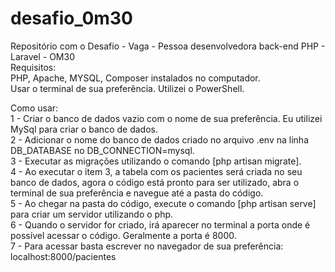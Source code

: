 # desafio_0m30
 Repositório com o Desafio - Vaga - Pessoa desenvolvedora back-end PHP - Laravel - OM30
</br>
 Requisitos:</br>
 PHP, Apache, MYSQL, Composer instalados no computador.</br>
 Usar o terminal de sua preferência. Utilizei o PowerShell.</br>

 Como usar:</br>
 1 - Criar o banco de dados vazio com o nome de sua preferência. Eu utilizei MySql para criar o banco de dados.</br>
 2 - Adicionar o nome do banco de dados criado no arquivo .env na linha DB_DATABASE no DB_CONNECTION=mysql.</br>
 3 - Executar as migrações utilizando o comando [php artisan migrate].</br>
 4 - Ao executar o item 3, a tabela com os pacientes será criada no seu banco de dados, agora o código está pronto para ser utilizado, abra o terminal de sua preferência e navegue até a pasta do código.</br>
 5 - Ao chegar na pasta do código, execute o comando [php artisan serve] para criar um servidor utilizando o php.</br>
 6 - Quando o servidor for criado, irá aparecer no terminal a porta onde é possível acessar o código. Geralmente a porta é 8000.</br>
 7 - Para acessar basta escrever no navegador de sua preferência: localhost:8000/pacientes